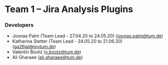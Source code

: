 # Team 1 – Jira Analysis Plugins

### Developers
- Joonas Palm (Team Lead - 27.04.20 to 24.05.20) (joonas.palm@tum.de)
- Katharina Stetter (Team Lead - 24.05.20 to 21.06.20) (ga26jal@mytum.de)
- Valentin Bootz (v.bootz@tum.de)
- Ali Gharaee (ali.gharaee@tum.de)

